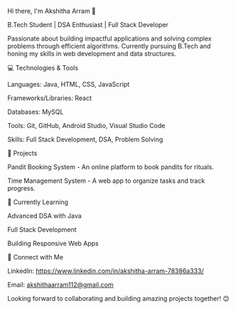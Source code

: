 Hi there, I'm Akshitha Arram 👋

B.Tech Student | DSA Enthusiast | Full Stack Developer

Passionate about building impactful applications and solving complex problems through efficient algorithms. Currently pursuing B.Tech and honing my skills in web development and data structures.


💻 Technologies & Tools

Languages: Java, HTML, CSS, JavaScript

Frameworks/Libraries: React

Databases: MySQL

Tools: Git, GitHub, Android Studio, Visual Studio Code

Skills: Full Stack Development, DSA, Problem Solving


🚀 Projects

Pandit Booking System - An online platform to book pandits for rituals.

Time Management System - A web app to organize tasks and track progress.


🌱 Currently Learning

Advanced DSA with Java

Full Stack Development 

Building Responsive Web Apps

💬 Connect with Me

LinkedIn: https://www.linkedin.com/in/akshitha-arram-78386a333/

Email: akshithaarram112@gmail.com


Looking forward to collaborating and building amazing projects together! 😊
